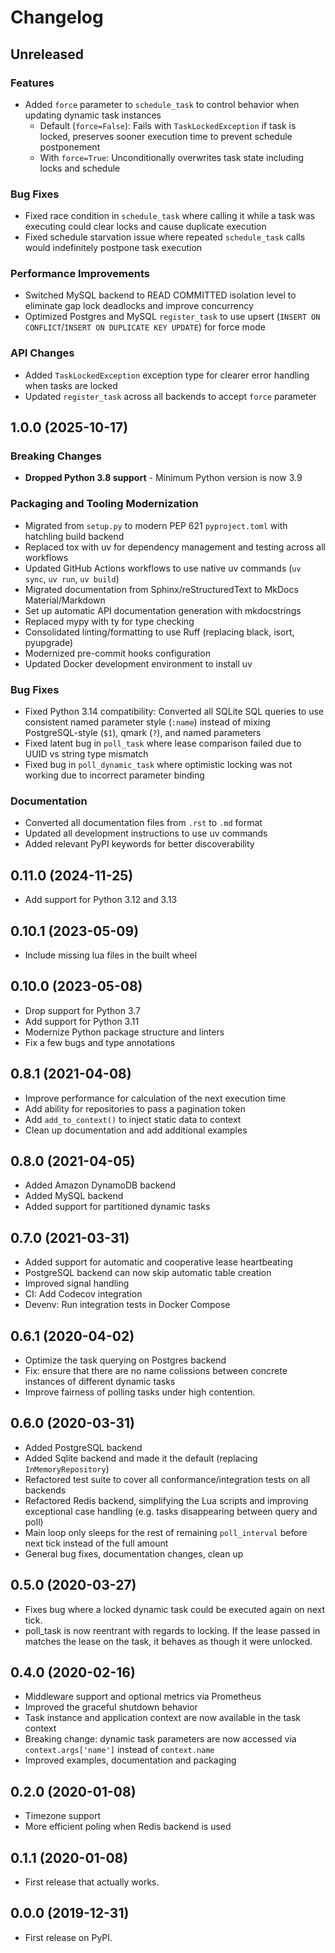 # Changelog

## Unreleased

### Features

- Added `force` parameter to `schedule_task` to control behavior when updating dynamic task instances
  - Default (`force=False`): Fails with `TaskLockedException` if task is locked, preserves sooner execution time to prevent schedule postponement
  - With `force=True`: Unconditionally overwrites task state including locks and schedule

### Bug Fixes

- Fixed race condition in `schedule_task` where calling it while a task was executing could clear locks and cause duplicate execution
- Fixed schedule starvation issue where repeated `schedule_task` calls would indefinitely postpone task execution

### Performance Improvements

- Switched MySQL backend to READ COMMITTED isolation level to eliminate gap lock deadlocks and improve concurrency
- Optimized Postgres and MySQL `register_task` to use upsert (`INSERT ON CONFLICT`/`INSERT ON DUPLICATE KEY UPDATE`) for force mode

### API Changes

- Added `TaskLockedException` exception type for clearer error handling when tasks are locked
- Updated `register_task` across all backends to accept `force` parameter

## 1.0.0 (2025-10-17)

### Breaking Changes

- **Dropped Python 3.8 support** - Minimum Python version is now 3.9

### Packaging and Tooling Modernization

- Migrated from `setup.py` to modern PEP 621 `pyproject.toml` with hatchling build backend
- Replaced tox with uv for dependency management and testing across all workflows
- Updated GitHub Actions workflows to use native uv commands (`uv sync`, `uv run`, `uv build`)
- Migrated documentation from Sphinx/reStructuredText to MkDocs Material/Markdown
- Set up automatic API documentation generation with mkdocstrings
- Replaced mypy with ty for type checking
- Consolidated linting/formatting to use Ruff (replacing black, isort, pyupgrade)
- Modernized pre-commit hooks configuration
- Updated Docker development environment to install uv

### Bug Fixes

- Fixed Python 3.14 compatibility: Converted all SQLite SQL queries to use consistent named parameter style (`:name`) instead of mixing PostgreSQL-style (`$1`), qmark (`?`), and named parameters
- Fixed latent bug in `poll_task` where lease comparison failed due to UUID vs string type mismatch
- Fixed bug in `poll_dynamic_task` where optimistic locking was not working due to incorrect parameter binding

### Documentation

- Converted all documentation files from `.rst` to `.md` format
- Updated all development instructions to use uv commands
- Added relevant PyPI keywords for better discoverability

## 0.11.0 (2024-11-25)

- Add support for Python 3.12 and 3.13

## 0.10.1 (2023-05-09)

- Include missing lua files in the built wheel

## 0.10.0 (2023-05-08)

- Drop support for Python 3.7
- Add support for Python 3.11
- Modernize Python package structure and linters
- Fix a few bugs and type annotations

## 0.8.1 (2021-04-08)

- Improve performance for calculation of the next execution time
- Add ability for repositories to pass a pagination token
- Add `add_to_context()` to inject static data to context
- Clean up documentation and add additional examples

## 0.8.0 (2021-04-05)

- Added Amazon DynamoDB backend
- Added MySQL backend
- Added support for partitioned dynamic tasks

## 0.7.0 (2021-03-31)

- Added support for automatic and cooperative lease heartbeating
- PostgreSQL backend can now skip automatic table creation
- Improved signal handling
- CI: Add Codecov integration
- Devenv: Run integration tests in Docker Compose

## 0.6.1 (2020-04-02)

- Optimize the task querying on Postgres backend
- Fix: ensure that there are no name colissions between concrete instances of different dynamic tasks
- Improve fairness of polling tasks under high contention.

## 0.6.0 (2020-03-31)

- Added PostgreSQL backend
- Added Sqlite backend and made it the default (replacing `InMemoryRepository`)
- Refactored test suite to cover all conformance/integration tests on all backends
- Refactored Redis backend, simplifying the Lua scripts and improving exceptional case handling (e.g. tasks disappearing between query and poll)
- Main loop only sleeps for the rest of remaining `poll_interval` before next tick instead of the full amount
- General bug fixes, documentation changes, clean up

## 0.5.0 (2020-03-27)

- Fixes bug where a locked dynamic task could be executed again on next tick.
- poll_task is now reentrant with regards to locking. If the lease passed in matches the lease on the task, it behaves as though it were unlocked.

## 0.4.0 (2020-02-16)

- Middleware support and optional metrics via Prometheus
- Improved the graceful shutdown behavior
- Task instance and application context are now available in the task context
- Breaking change: dynamic task parameters are now accessed via `context.args['name']` instead of `context.name`
- Improved examples, documentation and packaging

## 0.2.0 (2020-01-08)

- Timezone support
- More efficient poling when Redis backend is used

## 0.1.1 (2020-01-08)

- First release that actually works.

## 0.0.0 (2019-12-31)

- First release on PyPI.
